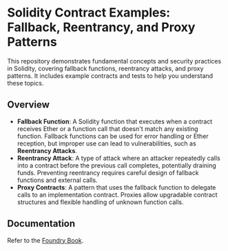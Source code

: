 # Solidity Contract Examples: Fallback, Reentrancy, and Proxy Patterns

This repository demonstrates fundamental concepts and security practices in Solidity, covering fallback functions, reentrancy attacks, and proxy patterns. It includes example contracts and tests to help you understand these topics.

## Overview

- **Fallback Function**: A Solidity function that executes when a contract receives Ether or a function call that doesn't match any existing function. Fallback functions can be used for error handling or Ether reception, but improper use can lead to vulnerabilities, such as **Reentrancy Attacks**.
- **Reentrancy Attack**: A type of attack where an attacker repeatedly calls into a contract before the previous call completes, potentially draining funds. Preventing reentrancy requires careful design of fallback functions and external calls.
- **Proxy Contracts**: A pattern that uses the fallback function to delegate calls to an implementation contract. Proxies allow upgradable contract structures and flexible handling of unknown function calls.

## Documentation

Refer to the [Foundry Book](https://solidity-by-example.org/fallback/).
